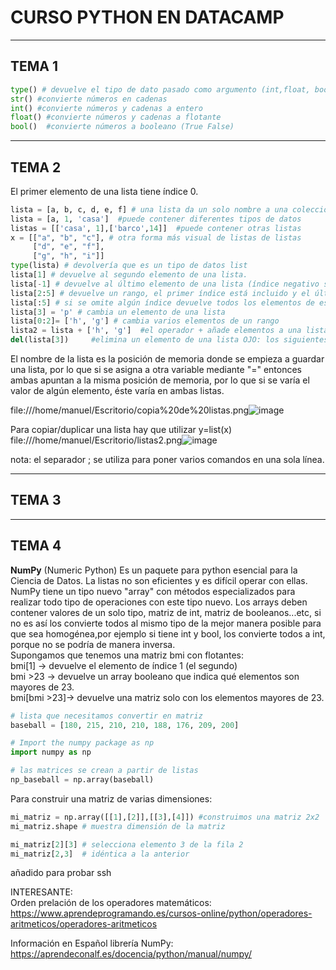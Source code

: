 # CURSO PYTHON EN DATACAMP  

---
## TEMA 1
```PYTHON
type() # devuelve el tipo de dato pasado como argumento (int,float, bool, str...)
str() #convierte números en cadenas
int() #convierte números y cadenas a entero
float() #convierte números y cadenas a flotante
bool()  #convierte números a booleano (True False)

```
---
## TEMA 2

El primer elemento de una lista tiene índice 0.

```PYTHON
lista = [a, b, c, d, e, f] # una lista da un solo nombre a una coleccion de valores
lista = [a, 1, 'casa']  #puede contener diferentes tipos de datos
listas = [['casa', 1],['barco',14]]  #puede contener otras listas
x = [["a", "b", "c"], # otra forma más visual de listas de listas
     ["d", "e", "f"],
     ["g", "h", "i"]]
type(lista) # devolvería que es un tipo de datos list
lista[1] # devuelve al segundo elemento de una lista.
lista[-1] # devuelve al último elemento de una lista (índice negativo significa que empezamos por el final, no hay -0)
lista[2:5] # devuelve un rango, el primer índice está incluido y el último índice no
lista[:5] # si se omite algún índice devuelve todos los elementos de ese sentido
lista[3] = 'p' # cambia un elemento de una lista
lista[0:2]= ['h', 'g'] # cambia varios elementos de un rango
lista2 = lista + ['h', 'g']  #el operador + añade elementos a una lista
del(lista[3])     #elimina un elemento de una lista OJO: los siguientes elementos cambian el índice
```
El nombre de la lista es la posición de memoria donde se empieza a guardar una lista, por lo que si se asigna a otra variable mediante "=" entonces ambas apuntan a la misma posición de memoria, por lo que si se varía el valor de algún elemento, éste varía en ambas listas.

file:///home/manuel/Escritorio/copia%20de%20listas.png![image](https://user-images.githubusercontent.com/32695362/120519634-215a1680-c3d3-11eb-82f7-6a29d5a68bfc.png)

Para copiar/duplicar una lista hay que utilizar y=list(x)
file:///home/manuel/Escritorio/listas2.png![image](https://user-images.githubusercontent.com/32695362/120519899-76962800-c3d3-11eb-90c1-cee173f5eea8.png)

nota: el separador ; se utiliza para poner varios comandos en una sola línea.



---
## TEMA 3  

---
## TEMA 4  

**NumPy** (Numeric Python) Es un paquete para python esencial para la Ciencia de Datos. La listas no son eficientes y es difícil operar con ellas. NumPy tiene un tipo nuevo "array" con métodos especializados para realizar todo tipo de operaciones con este tipo nuevo.
Los arrays deben contener valores de un solo tipo, matriz de int, matriz de booleanos...etc, si no es así los convierte todos al mismo tipo de la mejor manera posible para que sea homogénea,por ejemplo si tiene int y bool, los convierte todos a int, porque no se podría de manera inversa.  
Supongamos que tenemos una matriz bmi con flotantes:  
bmi[1]		-> devuelve el elemento de índice 1 (el segundo)  
bmi >23		-> devuelve un array booleano que indica qué elementos son mayores de 23.  
bmi[bmi >23]-> devuelve una matriz solo con los elementos mayores de 23.  
```Python
# lista que necesitamos convertir en matriz
baseball = [180, 215, 210, 210, 188, 176, 209, 200]

# Import the numpy package as np
import numpy as np

# las matrices se crean a partir de listas
np_baseball = np.array(baseball)
```  
Para construir una matriz de varias dimensiones:
```Python
mi_matriz = np.array([[1],[2]],[[3],[4]]) #construimos una matriz 2x2
mi_matriz.shape # muestra dimensión de la matriz

mi_matriz[2][3]	# selecciona elemento 3 de la fila 2
mi_matriz[2,3]	# idéntica a la anterior
```
añadido para probar ssh

INTERESANTE:  
Orden prelación de los operadores matemáticos:  
https://www.aprendeprogramando.es/cursos-online/python/operadores-aritmeticos/operadores-aritmeticos  

Información en Español librería NumPy:  
https://aprendeconalf.es/docencia/python/manual/numpy/  


